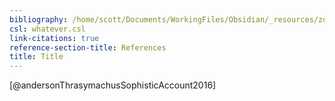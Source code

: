 ```yaml
---
bibliography: /home/scott/Documents/WorkingFiles/Obsidian/_resources/zotero_lib/my_lib.bib
csl: whatever.csl
link-citations: true
reference-section-title: References
title: Title
---
```


[@andersonThrasymachusSophisticAccount2016]